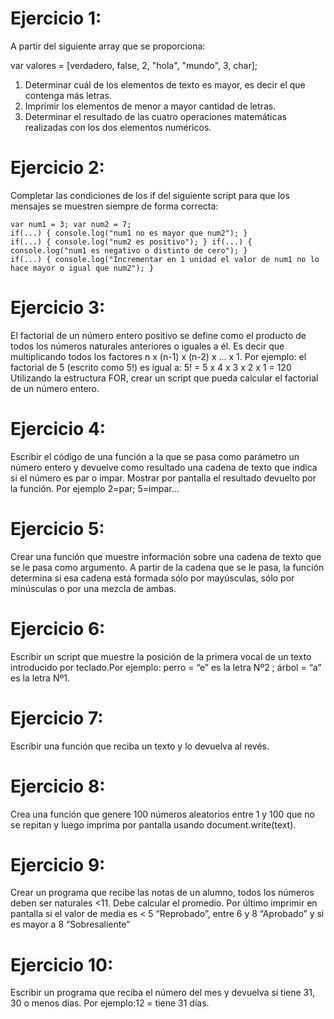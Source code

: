 # Ejercicio 1:
 A partir del siguiente array que se proporciona: 

var valores = [verdadero, false, 2, "hola", "mundo", 3, char];

1. Determinar cuál de los elementos de texto es mayor, es decir el que contenga más letras.
2. Imprimir los elementos de menor a mayor cantidad de letras.
3. Determinar el resultado de las cuatro operaciones matemáticas realizadas con los dos elementos numéricos.


# Ejercicio 2:
 Completar las condiciones de los if del siguiente script para que los mensajes se muestren siempre de forma correcta:
``` 
var num1 = 3; var num2 = 7;
if(...) { console.log("num1 no es mayor que num2"); } 
if(...) { console.log("num2 es positivo"); } if(...) { console.log("num1 es negativo o distinto de cero"); } 
if(...) { console.log("Incrementar en 1 unidad el valor de num1 no lo hace mayor o igual que num2"); }
```

# Ejercicio 3:
 El factorial de un número entero positivo se define como el producto de todos los números naturales anteriores o iguales a él. Es decir que multiplicando todos los factores n x (n-1) x (n-2) x ... x 1. Por ejemplo: el factorial de 5 (escrito como 5!) es igual a: 5! = 5 x 4 x 3 x 2 x 1 = 120
Utilizando la estructura FOR, crear un script que pueda calcular el factorial de un número entero.


# Ejercicio 4:
 Escribir el código de una función a la que se pasa como parámetro un número entero y devuelve como resultado una cadena de texto que indica si el número es par o impar. Mostrar por pantalla el resultado devuelto por la función. Por ejemplo 2=par; 5=impar…


# Ejercicio 5:
 Crear una función que muestre información sobre una cadena de texto que se le pasa como argumento. A partir de la cadena que se le pasa, la función determina si esa cadena está formada sólo por mayúsculas, sólo por minúsculas o por una mezcla de ambas.


# Ejercicio 6:
 Escribir un script que muestre la posición de la primera vocal de un texto introducido por teclado.Por ejemplo: perro = “e” es la letra Nº2 ; árbol = “a” es la letra Nº1.


# Ejercicio 7:
 Escribir una función que reciba un texto y lo devuelva al revés.


# Ejercicio 8:
 Crea una función que genere 100 números aleatorios entre 1 y 100 que no se repitan y luego imprima por pantalla usando document.write(text).


# Ejercicio 9:
 Crear un programa que recibe las notas de un alumno, todos los números deben ser naturales <11. Debe calcular el promedio. Por último imprimir en pantalla si el valor de media es < 5 “Reprobado”,  entre 6 y 8 “Aprobado” y si es mayor a 8 “Sobresaliente”


# Ejercicio 10:
 Escribir un programa que reciba el número del mes y devuelva si tiene 31, 30 o menos días.
Por ejemplo:12 = tiene 31 días.
